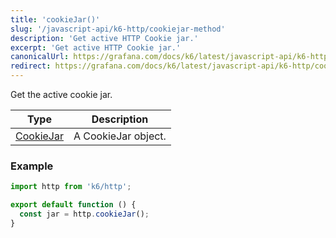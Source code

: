 ```yaml
---
title: 'cookieJar()'
slug: '/javascript-api/k6-http/cookiejar-method'
description: 'Get active HTTP Cookie jar.'
excerpt: 'Get active HTTP Cookie jar.'
canonicalUrl: https://grafana.com/docs/k6/latest/javascript-api/k6-http/cookiejar-method/
redirect: https://grafana.com/docs/k6/latest/javascript-api/k6-http/cookiejar-method/
---
```


Get the active cookie jar.

| Type                                           | Description         |
| ---------------------------------------------- | ------------------- |
| [CookieJar](/javascript-api/k6-http/cookiejar) | A CookieJar object. |

### Example

<CodeGroup labels={[]}>

```javascript
import http from 'k6/http';

export default function () {
  const jar = http.cookieJar();
}
```

</CodeGroup>

